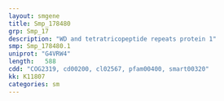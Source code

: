 ```yaml
---
layout: smgene
title: Smp_178480
grp: Smp_17
description: "WD and tetratricopeptide repeats protein 1"
smp: Smp_178480.1
uniprot: "G4VRW4"
length:   588
cdd: "COG2319, cd00200, cl02567, pfam00400, smart00320"
kk: K11807
categories: sm
---
```

